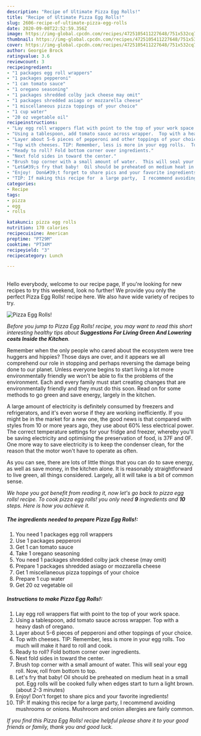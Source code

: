 ```yaml
---
description: "Recipe of Ultimate Pizza Egg Rolls!"
title: "Recipe of Ultimate Pizza Egg Rolls!"
slug: 2606-recipe-of-ultimate-pizza-egg-rolls
date: 2020-09-08T22:52:59.356Z
image: https://img-global.cpcdn.com/recipes/4725105411227648/751x532cq70/pizza-egg-rolls-recipe-main-photo.jpg
thumbnail: https://img-global.cpcdn.com/recipes/4725105411227648/751x532cq70/pizza-egg-rolls-recipe-main-photo.jpg
cover: https://img-global.cpcdn.com/recipes/4725105411227648/751x532cq70/pizza-egg-rolls-recipe-main-photo.jpg
author: Georgie Brock
ratingvalue: 3.6
reviewcount: 3
recipeingredient:
- "1 packages egg roll wrappers"
- "1 packages pepperoni"
- "1 can tomato sauce"
- "1 oregano seasoning"
- "1 packages shredded colby jack cheese may omit"
- "1 packages shredded asiago or mozzarella cheese"
- "1 miscellaneous pizza toppings of your choice"
- "1 cup water"
- "20 oz vegetable oil"
recipeinstructions:
- "Lay egg roll wrappers flat with point to the top of your work space."
- "Using a tablespoon, add tomato sauce across wrapper.  Top with a heavy dash of oregano."
- "Layer about 5-6 pieces of pepperoni and other toppings of your choice."
- "Top with cheeses. TIP: Remember, less is more in your egg rolls.  Too much will make it hard to roll and cook."
- "Ready to roll? Fold bottom corner over ingredients."
- "Next fold sides in toward the center."
- "Brush top corner with a small amount of water.  This will seal your egg roll. Now, roll from bottom to top."
- "Let&#39;s fry that baby!  Oil should be preheated on medium heat in a small pot.   Egg rolls will be cooked fully when edges start to turn a light brown.  (about 2-3 minutes)"
- "Enjoy!  Don&#39;t forget to share pics and your favorite ingredients!"
- "TIP: If making this recipe for  a large party,  I recommend avoiding mushrooms or onions.  Mushroom and onion allergies are fairly common."
categories:
- Recipe
tags:
- pizza
- egg
- rolls

katakunci: pizza egg rolls 
nutrition: 170 calories
recipecuisine: American
preptime: "PT29M"
cooktime: "PT34M"
recipeyield: "3"
recipecategory: Lunch

---
```

<br>
Hello everybody, welcome to our recipe page, If you're looking for new recipes to try this weekend, look no further! We provide you only the perfect Pizza Egg Rolls! recipe here. We also have wide variety of recipes to try.
<br>


![Pizza Egg Rolls!](https://img-global.cpcdn.com/recipes/4725105411227648/751x532cq70/pizza-egg-rolls-recipe-main-photo.jpg)

<i>Before you jump to Pizza Egg Rolls! recipe, you may want to read this short interesting healthy tips about 
<strong>Suggestions For Living Green And Lowering costs Inside the Kitchen</strong>.</i>
</br>

Remember when the only people who cared about the ecosystem were tree huggers and hippies? Those days are over, and it appears we all comprehend our role in stopping and perhaps reversing the damage being done to our planet. Unless everyone begins to start living a lot more environmentally friendly we won't be able to fix the problems of the environment. Each and every family must start creating changes that are environmentally friendly and they must do this soon. Read on for some methods to go green and save energy, largely in the kitchen.

A large amount of electricity is definitely consumed by freezers and refrigerators, and it's even worse if they are working inefficiently. If you might be in the market for a new one, the good news is that compared with styles from 10 or more years ago, they use about 60% less electrical power. The correct temperature settings for your fridge and freezer, whereby you'll be saving electricity and optimising the preservation of food, is 37F and 0F. One more way to save electricity is to keep the condenser clean, for the reason that the motor won't have to operate as often.

As you can see, there are lots of little things that you can do to save energy, as well as save money, in the kitchen alone. It is reasonably straightforward to live green, all things considered. Largely, all it will take is a bit of common sense.


<i>We hope you got benefit from reading it, now let's go back to pizza egg rolls! recipe. To cook pizza egg rolls! you only need <strong>9</strong> ingredients and <strong>10</strong> steps. Here is how you achieve it.
</i>

##### The ingredients needed to prepare Pizza Egg Rolls!:

1. You need 1 packages egg roll wrappers
1. Use 1 packages pepperoni
1. Get 1 can tomato sauce
1. Take 1 oregano seasoning
1. You need 1 packages shredded colby jack cheese (may omit)
1. Prepare 1 packages shredded asiago or mozzarella cheese
1. Get 1 miscellaneous pizza toppings of your choice
1. Prepare 1 cup water
1. Get 20 oz vegetable oil


##### Instructions to make Pizza Egg Rolls!:

1. Lay egg roll wrappers flat with point to the top of your work space.
1. Using a tablespoon, add tomato sauce across wrapper.  Top with a heavy dash of oregano.
1. Layer about 5-6 pieces of pepperoni and other toppings of your choice.
1. Top with cheeses. TIP: Remember, less is more in your egg rolls.  Too much will make it hard to roll and cook.
1. Ready to roll? Fold bottom corner over ingredients.
1. Next fold sides in toward the center.
1. Brush top corner with a small amount of water.  This will seal your egg roll. Now, roll from bottom to top.
1. Let&#39;s fry that baby!  Oil should be preheated on medium heat in a small pot.   Egg rolls will be cooked fully when edges start to turn a light brown.  (about 2-3 minutes)
1. Enjoy!  Don&#39;t forget to share pics and your favorite ingredients!
1. TIP: If making this recipe for  a large party,  I recommend avoiding mushrooms or onions.  Mushroom and onion allergies are fairly common.


<i>If you find this Pizza Egg Rolls! recipe helpful please share it to your good friends or family, thank you and good luck.</i>

